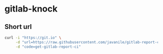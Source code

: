 # gitlab-knock


## Short url

```bash
curl -i "https://git.io" \
     -d "url=https://raw.githubusercontent.com/javanile/gitlab-report-ci/master/setup.sh" \
     -d "code=get-gitlab-report-ci"
```
